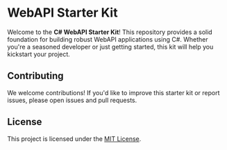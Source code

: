 # WebAPI Starter Kit

Welcome to the **C# WebAPI Starter Kit**! This repository provides a solid foundation for building robust WebAPI applications using C#. Whether you're a seasoned developer or just getting started, this kit will help you kickstart your project.


## Contributing

We welcome contributions! If you'd like to improve this starter kit or report issues, please open issues and pull requests.
## License

This project is licensed under the [MIT License](LICENSE).
